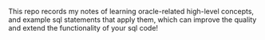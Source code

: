 This repo records my notes of learning oracle-related high-level concepts, and example sql statements that apply them, which can improve the quality and extend the functionality of your sql code! 
